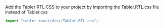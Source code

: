 Add the Tabler RTL CSS to your project by importing the Tabler.RTL.css file instead of Tabler.css

```jsx static
import "tabler-react/dist/Tabler.RTL.css";
```

